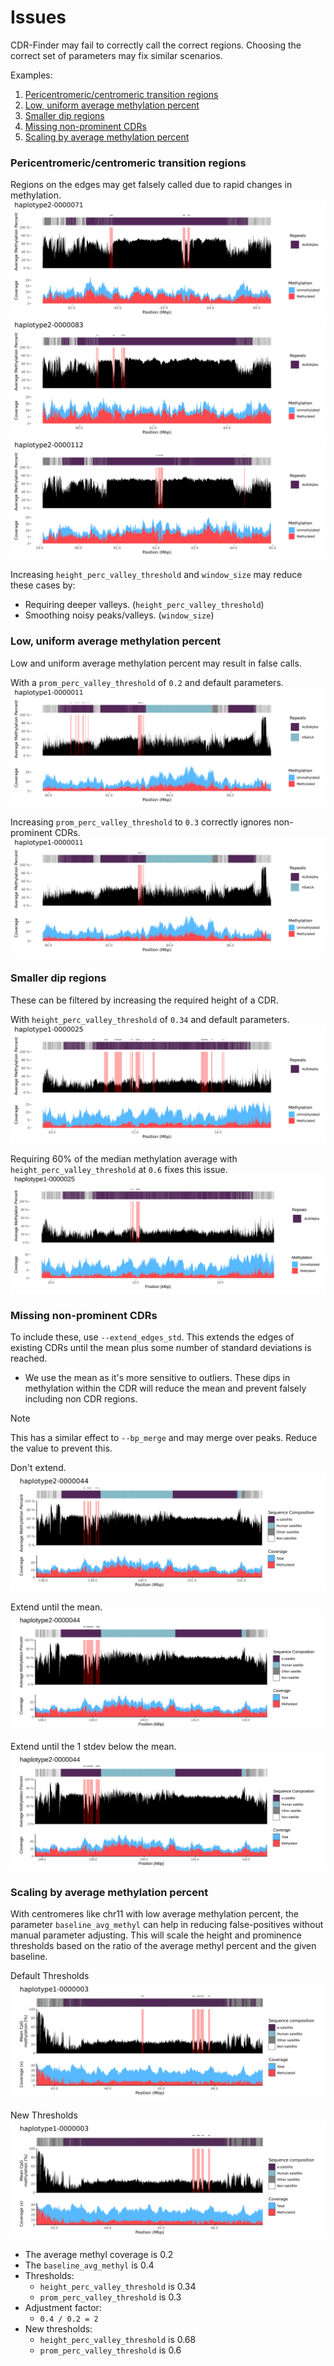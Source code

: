 # Issues
CDR-Finder may fail to correctly call the correct regions. Choosing the correct set of parameters may fix similar scenarios.

Examples:
1. [Pericentromeric/centromeric transition regions](#pericentromericcentromeric-transition-regions)
2. [Low, uniform average methylation percent](#low-uniform-average-methylation-percent)
3. [Smaller dip regions](#smaller-dip-regions)
4. [Missing non-prominent CDRs](#missing-non-prominent-cdrs)
5. [Scaling by average methylation percent](#scaling-by-average-methylation-percent)

### Pericentromeric/centromeric transition regions
Regions on the edges may get falsely called due to rapid changes in methylation.
![](issues/HG00268_haplotype2-0000071.png)
![](issues/HG00358_haplotype2-0000083.png)
![](issues/HG01457_haplotype2-0000112.png)

Increasing `height_perc_valley_threshold` and `window_size` may reduce these cases by:
* Requiring deeper valleys. (`height_perc_valley_threshold`)
* Smoothing noisy peaks/valleys. (`window_size`)

### Low, uniform average methylation percent
Low and uniform average methylation percent may result in false calls.

With a `prom_perc_valley_threshold` of `0.2` and default parameters.
![](issues/NA19331_haplotype1-0000011_prom0.2.png)


Increasing `prom_perc_valley_threshold` to `0.3` correctly ignores non-prominent CDRs.
![](issues/NA19331_haplotype1-0000011_prom0.3.png)


### Smaller dip regions
These can be filtered by increasing the required height of a CDR.

With `height_perc_valley_threshold` of `0.34` and default parameters.
![](issues/NA19331_haplotype1-0000025_ht0.34.png)

Requiring 60% of the median methylation average with `height_perc_valley_threshold` at `0.6` fixes this issue.
![](issues/NA19331_haplotype1-0000025_ht0.6.png)

### Missing non-prominent CDRs
To include these, use `--extend_edges_std`. This extends the edges of existing CDRs until the mean plus some number of standard deviations is reached.
* We use the mean as it's more sensitive to outliers. These dips in methylation within the CDR will reduce the mean and prevent falsely including non CDR regions.

> [!Note]
> This has a similar effect to `--bp_merge` and may merge over peaks. Reduce the value to prevent this.

Don't extend.
![](issues/HG00731_haplotype2-0000044.png)

Extend until the mean.
![](issues/HG00731_haplotype2-0000044_ext0.png)

Extend until the 1 stdev below the mean.
![](issues/HG00731_haplotype2-0000044_ext-1.png)

### Scaling by average methylation percent
With centromeres like chr11 with low average methylation percent, the parameter `baseline_avg_methyl` can help in reducing false-positives without manual parameter adjusting.
This will scale the height and prominence thresholds based on the ratio of the average methyl percent and the given baseline.

Default Thresholds
![](issues/HG03009_haplotype1-0000003.png)

New Thresholds
![](issues/HG03009_haplotype1-0000003_scaled.png)

* The average methyl coverage is 0.2
* The `baseline_avg_methyl` is 0.4
* Thresholds:
    * `height_perc_valley_threshold` is 0.34
    * `prom_perc_valley_threshold` is 0.3
* Adjustment factor:
    * `0.4 / 0.2 = 2`
* New thresholds:
    * `height_perc_valley_threshold` is 0.68
    * `prom_perc_valley_threshold` is 0.6
